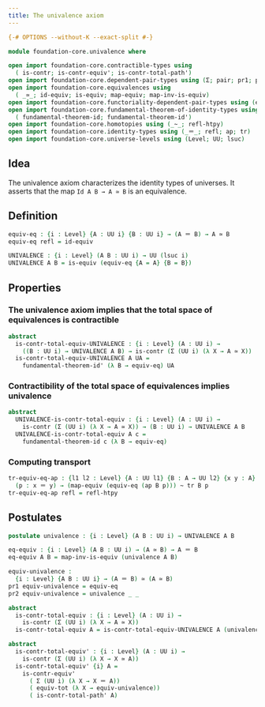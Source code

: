 ```yaml
---
title: The univalence axiom
---
```


```agda
{-# OPTIONS --without-K --exact-split #-}

module foundation-core.univalence where

open import foundation-core.contractible-types using
  ( is-contr; is-contr-equiv'; is-contr-total-path')
open import foundation-core.dependent-pair-types using (Σ; pair; pr1; pr2)
open import foundation-core.equivalences using
  ( _≃_; id-equiv; is-equiv; map-equiv; map-inv-is-equiv)
open import foundation-core.functoriality-dependent-pair-types using (equiv-tot)
open import foundation-core.fundamental-theorem-of-identity-types using
  ( fundamental-theorem-id; fundamental-theorem-id')
open import foundation-core.homotopies using (_~_; refl-htpy)
open import foundation-core.identity-types using (_＝_; refl; ap; tr)
open import foundation-core.universe-levels using (Level; UU; lsuc)
```

## Idea

The univalence axiom characterizes the identity types of universes. It asserts that the map `Id A B → A ≃ B` is an equivalence.

## Definition

```agda
equiv-eq : {i : Level} {A : UU i} {B : UU i} → (A ＝ B) → A ≃ B
equiv-eq refl = id-equiv

UNIVALENCE : {i : Level} (A B : UU i) → UU (lsuc i)
UNIVALENCE A B = is-equiv (equiv-eq {A = A} {B = B})
```

## Properties

### The univalence axiom implies that the total space of equivalences is contractible

```agda
abstract
  is-contr-total-equiv-UNIVALENCE : {i : Level} (A : UU i) →
    ((B : UU i) → UNIVALENCE A B) → is-contr (Σ (UU i) (λ X → A ≃ X))
  is-contr-total-equiv-UNIVALENCE A UA =
    fundamental-theorem-id' (λ B → equiv-eq) UA
```

### Contractibility of the total space of equivalences implies univalence

```agda
abstract
  UNIVALENCE-is-contr-total-equiv : {i : Level} (A : UU i) →
    is-contr (Σ (UU i) (λ X → A ≃ X)) → (B : UU i) → UNIVALENCE A B
  UNIVALENCE-is-contr-total-equiv A c =
    fundamental-theorem-id c (λ B → equiv-eq)
```

### Computing transport

```agda
tr-equiv-eq-ap : {l1 l2 : Level} {A : UU l1} {B : A → UU l2} {x y : A}
  (p : x ＝ y) → (map-equiv (equiv-eq (ap B p))) ~ tr B p
tr-equiv-eq-ap refl = refl-htpy
```

## Postulates

```agda
postulate univalence : {i : Level} (A B : UU i) → UNIVALENCE A B

eq-equiv : {i : Level} (A B : UU i) → (A ≃ B) → A ＝ B
eq-equiv A B = map-inv-is-equiv (univalence A B)

equiv-univalence :
  {i : Level} {A B : UU i} → (A ＝ B) ≃ (A ≃ B)
pr1 equiv-univalence = equiv-eq
pr2 equiv-univalence = univalence _ _

abstract
  is-contr-total-equiv : {i : Level} (A : UU i) →
    is-contr (Σ (UU i) (λ X → A ≃ X))
  is-contr-total-equiv A = is-contr-total-equiv-UNIVALENCE A (univalence A)

abstract
  is-contr-total-equiv' : {i : Level} (A : UU i) →
    is-contr (Σ (UU i) (λ X → X ≃ A))
  is-contr-total-equiv' {i} A =
    is-contr-equiv'
      ( Σ (UU i) (λ X → X ＝ A))
      ( equiv-tot (λ X → equiv-univalence))
      ( is-contr-total-path' A)
```
